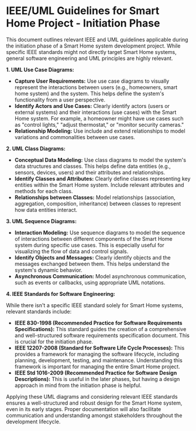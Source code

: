 # IEEE/UML Guidelines for Smart Home Project - Initiation Phase

This document outlines relevant IEEE and UML guidelines applicable during the initiation phase of a Smart Home system development project.  While specific IEEE standards might not directly target Smart Home systems, general software engineering and UML principles are highly relevant.

**1. UML Use Case Diagrams:**

* **Capture User Requirements:**  Use use case diagrams to visually represent the interactions between users (e.g., homeowners, smart home system) and the system.  This helps define the system's functionality from a user perspective.
* **Identify Actors and Use Cases:** Clearly identify actors (users or external systems) and their interactions (use cases) with the Smart Home system.  For example, a homeowner might have use cases such as "control lights," "adjust thermostat," or "monitor security cameras."
* **Relationship Modeling:** Use include and extend relationships to model variations and commonalities between use cases.

**2. UML Class Diagrams:**

* **Conceptual Data Modeling:**  Use class diagrams to model the system's data structures and classes. This helps define data entities (e.g., sensors, devices, users) and their attributes and relationships.
* **Identify Classes and Attributes:** Clearly define classes representing key entities within the Smart Home system.  Include relevant attributes and methods for each class.
* **Relationships between Classes:**  Model relationships (association, aggregation, composition, inheritance) between classes to represent how data entities interact.

**3. UML Sequence Diagrams:**

* **Interaction Modeling:** Use sequence diagrams to model the sequence of interactions between different components of the Smart Home system during specific use cases.  This is especially useful for visualizing the flow of data and control signals.
* **Identify Objects and Messages:**  Clearly identify objects and the messages exchanged between them.  This helps understand the system's dynamic behavior.
* **Asynchronous Communication:**  Model asynchronous communication, such as events or callbacks, using appropriate UML notations.

**4. IEEE Standards for Software Engineering:**

While there isn't a specific IEEE standard solely for Smart Home systems, relevant standards include:

* **IEEE 830-1998 (Recommended Practice for Software Requirements Specifications):** This standard guides the creation of a comprehensive and well-structured software requirements specification document.  This is crucial for the initiation phase.
* **IEEE 12207-2008 (Standard for Software Life Cycle Processes):**  This provides a framework for managing the software lifecycle, including planning, development, testing, and maintenance.  Understanding this framework is important for managing the entire Smart Home project.
* **IEEE Std 1016-2009 (Recommended Practice for Software Design Descriptions):** This is useful in the later phases, but having a design approach in mind from the initiation phase is helpful.

Applying these UML diagrams and considering relevant IEEE standards ensures a well-structured and robust design for the Smart Home system, even in its early stages.  Proper documentation will also facilitate communication and understanding amongst stakeholders throughout the development lifecycle.